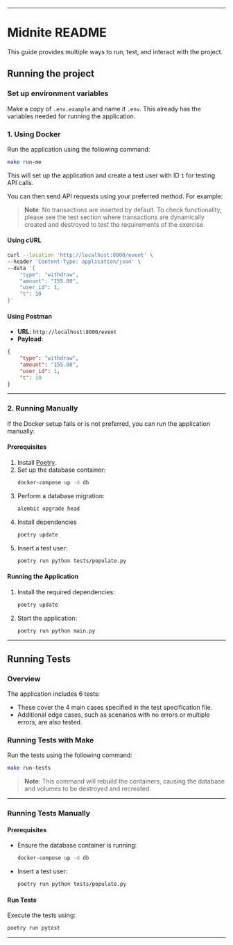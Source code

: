 
---

# Midnite README

This guide provides multiple ways to run, test, and interact with the project.

## Running the project

### Set up environment variables

Make a copy of `.env.example` and name it `.env`. This already has the variables needed for running the application.

### 1. Using Docker

Run the application using the following command:

```bash
make run-me
```

This will set up the application and create a test user with ID `1` for testing API calls.

You can then send API requests using your preferred method. For example:

> **Note**: No transactions are inserted by default. To check functionality, please see the test section where transactions are dynamically created and destroyed to test the requirements of the
exercise
#### Using cURL
```bash
curl --location 'http://localhost:8000/event' \
--header 'Content-Type: application/json' \
--data '{
    "type": "withdraw",
    "amount": "155.00",
    "user_id": 1,
    "t": 10
}'
```

#### Using Postman
- **URL**: `http://localhost:8000/event`
- **Payload**:
```json
{
    "type": "withdraw",
    "amount": "155.00",
    "user_id": 1,
    "t": 10
}
```

---

### 2. Running Manually

If the Docker setup fails or is not preferred, you can run the application manually:

#### Prerequisites
1. Install [Poetry](https://python-poetry.org/docs/#installing-with-pipx).
2. Set up the database container:
   ```bash
   docker-compose up -d db
   ```
3. Perform a database migration:
   ```bash
   alembic upgrade head
   ```
4. Install dependencies
   ```bash
   poetry update
   ```
5. Insert a test user:
   ```bash
   poetry run python tests/populate.py
   ```

#### Running the Application
1. Install the required dependencies:
   ```bash
   poetry update
   ```
2. Start the application:
   ```bash
   poetry run python main.py
   ```

---

## Running Tests

### Overview
The application includes 6 tests:
- These cover the 4 main cases specified in the test specification file.
- Additional edge cases, such as scenarios with no errors or multiple errors, are also tested.

### Running Tests with Make
Run the tests using the following command:
```bash
make run-tests
```
> **Note**: This command will rebuild the containers, causing the database and volumes to be destroyed and recreated.
---

### Running Tests Manually

#### Prerequisites
- Ensure the database container is running:
  ```bash
  docker-compose up -d db
  ```
- Insert a test user:
  ```bash
  poetry run python tests/populate.py
  ```

#### Run Tests
Execute the tests using:
```bash
poetry run pytest
```

---
